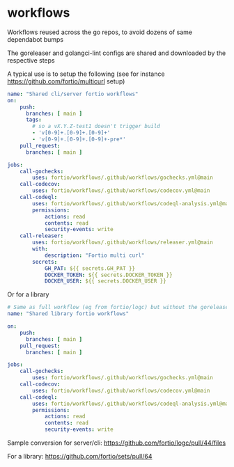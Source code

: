 # workflows
Workflows reused across the go repos, to avoid dozens of same dependabot bumps

The goreleaser and  golangci-lint configs are shared and downloaded by the respective steps

A typical use is to setup the following (see for instance https://github.com/fortio/multicurl setup)
```yaml
name: "Shared cli/server fortio workflows"
on:
    push:
      branches: [ main ]
      tags:
        # so a vX.Y.Z-test1 doesn't trigger build
        - 'v[0-9]+.[0-9]+.[0-9]+'
        - 'v[0-9]+.[0-9]+.[0-9]+-pre*'
    pull_request:
      branches: [ main ]

jobs:
    call-gochecks:
        uses: fortio/workflows/.github/workflows/gochecks.yml@main
    call-codecov:
        uses: fortio/workflows/.github/workflows/codecov.yml@main
    call-codeql:
        uses: fortio/workflows/.github/workflows/codeql-analysis.yml@main
        permissions:
            actions: read
            contents: read
            security-events: write
    call-releaser:
        uses: fortio/workflows/.github/workflows/releaser.yml@main
        with:
            description: "Fortio multi curl"
        secrets:
            GH_PAT: ${{ secrets.GH_PAT }}
            DOCKER_TOKEN: ${{ secrets.DOCKER_TOKEN }}
            DOCKER_USER: ${{ secrets.DOCKER_USER }}
```

Or for a library

```yaml
# Same as full workflow (eg from fortio/logc) but without the goreleaser step
name: "Shared library fortio workflows"

on:
    push:
      branches: [ main ]
    pull_request:
      branches: [ main ]

jobs:
    call-gochecks:
        uses: fortio/workflows/.github/workflows/gochecks.yml@main
    call-codecov:
        uses: fortio/workflows/.github/workflows/codecov.yml@main
    call-codeql:
        uses: fortio/workflows/.github/workflows/codeql-analysis.yml@main
        permissions:
            actions: read
            contents: read
            security-events: write
```

Sample conversion for server/cli: https://github.com/fortio/logc/pull/44/files

For a library: https://github.com/fortio/sets/pull/64
